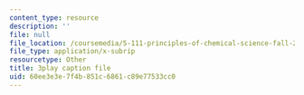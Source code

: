 ```yaml
---
content_type: resource
description: ''
file: null
file_location: /coursemedia/5-111-principles-of-chemical-science-fall-2008/60ee3e3e7f4b851c6861c89e77533cc0_rGAcOfOZToA.srt
file_type: application/x-subrip
resourcetype: Other
title: 3play caption file
uid: 60ee3e3e-7f4b-851c-6861-c89e77533cc0
---
```

